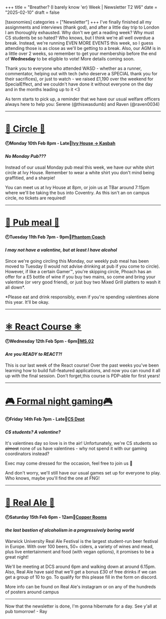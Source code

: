 +++
title = "Breather? (I barely know 'er) Week | Newsletter T2 W6"
date = "2025-02-10"
draft = false

[taxonomies]
categories = ["Newsletter"]
+++
I've finally finished all my assignments and interviews (thank god), and after a little day trip to London I am thoroughly exhausted. Why don't we get a reading week? Why must CS students be so hated? Who knows, but I think we're all well overdue a break. Instead, we're running EVEN MORE EVENTS this week, so I guess attending those is as close as we'll be getting to a break. Also, our AGM is in a little over 2 weeks, so remember to get your membership before the end of **Wednesday** to be eligible to vote! More details coming soon. 

Thank you to everyone who attended WASD - whether as a runner, commentator, helping out with tech (who deserve a SPECIAL thank you for their sacrifices), or just to watch - we raised £1,190 over the weekend for SpecialEffect, and we couldn't have done it without everyone on the day and in the months leading up to it <3

As term starts to pick up, a reminder that we have our usual welfare officers always here to help you: Serene (@thiswasdumb) and Raven (@raven0034)

--------------------------------------------------------------------------

# [🍺 Circle 🍺](https://uwcs.co.uk/events/t2/w6/circle/)

#### 🕘Monday 10th Feb 8pm - Late📍[Ivy House -> Kasbah](https://maps.app.goo.gl/aDgmbryR5Kp9sq11A)
#### *No Monday Pub???*

Instead of our usual Monday pub meal this week, we have our white shirt circle at Ivy House. Remember to wear a white shirt you don't mind being graffitied, and a sharpie!

You can meet us at Ivy House at 8pm, or join us at TBar around 7:15pm where we'll be taking the bus into Coventry. As this isn't an on campus circle, no tickets are required!

--------------------------------------------------------------------------

# [🍔 Pub meal 🍔](https://uwcs.co.uk/events/t2/repeat/pub-coach/)

#### 🕘Tuesday 11th Feb 7pm - 9pm📍[Phantom Coach](https://goo.gl/maps/wAptxmC4L7uajZEPA)
#### *I may not have a valentine, but at least I have alcohol*

Since we're going circling this Monday, our weekly pub meal has been moved to Tuesday (I would not advise drinking at pub if you come to circle). However, if like a certain Gamer™️, you're skipping circle, Phoach has an offer for a £5 bottle of wine if you buy two mains, so come and bring your valentine (or very good friend), or just buy two Mixed Grill platters to wash it all down*.

*Please eat and drink responsibly, even if you're spending valentines alone this year. It'll be okay.

--------------------------------------------------------------------------

# [⚛️ React Course ⚛️](https://uwcs.co.uk/events/t2/repeat/react/)

#### 🕘Wednesday 12th Feb 5pm - 6pm📍[MS.02](https://campus.warwick.ac.uk/?slid=40879)
#### *Are you READY to REACT?!*

This is our last week of the React course! Over the past weeks you've been learning how to build full-featured applications, and now you can round it all up with the final session. Don't forget,this course is PDP-able for first years!

--------------------------------------------------------------------------


# [🎮 Formal night gaming🎮](https://uwcs.co.uk/events/t2/w6/fng/)

#### 🕘Friday 14th Feb 7pm - Late📍[CS Dept](https://campus.warwick.ac.uk/?slid=23888)
#### *CS students? A valentine?*

It's valentines day so love is in the air! Unfortunately, we're CS students so ~~almost~~ none of us have valentines - why not spend it with our gaming coordinators instead?

Exec may come dressed for the occasion, feel free to join us 👀

And don't worry, we'll still have our usual games set up for everyone to play. Who knows, maybe you'll find the one at FNG!

--------------------------------------------------------------------------

# [🍺 Real Ale 🍺](https://uwcs.co.uk/events/t2/w2/sports-sunday-badmington/)

#### 🕘Saturday 15th Feb 6pm - 12am📍[Copper Rooms](https://campus.warwick.ac.uk/search/623c8899421e6f5928c0d325?projectId=warwick)
#### *the last bastion of alcoholism in a progressively boring world*

Warwick University Real Ale Festival is the largest student-run beer festival in Europe. With over 100 beers, 50+ ciders, a variety of wines and mead, plus live entertainment and food (with vegan options), it promises to be a great night!

We'll be meeting at DCS around 6pm and walking down at around 6.15pm. Also, Real Ale have said that we'll get a bonus £30 of free drinks if we can get a group of 10 to go. To qualify for this please fill in the form on discord.

More info can be found on Real Ale's instagram or on any of the hundreds of posters around campus

--------------------------------------------------------------------------

Now that the newsletter is done, I'm gonna hibernate for a day. See y'all at pub tomorrow! - Ray
